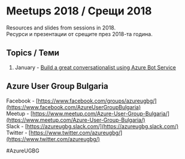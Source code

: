 # Meetups 2018 / Срещи 2018
Resources and slides from sessions in 2018.  
Ресурси и презентации от срещите през 2018-та година.

## Topics / Теми

1.  January - [Build a great conversationalist using Azure Bot Service](01-January/)

## Azure User Group Bulgaria

Facebook - [https://www.facebook.com/groups/azureugbg/](https://www.facebook.com/AzureUserGroupBulgaria)  
Meetup - [https://www.meetup.com/Azure-User-Group-Bulgaria/](https://www.meetup.com/Azure-User-Group-Bulgaria/)  
Slack - [https://azureugbg.slack.com/](https://azureugbg.slack.com/)  
Twitter - [https://www.twitter.com/azureugbg/](https://www.twitter.com/azureugbg/)  

#AzureUGBG
